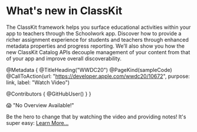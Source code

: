 # What's new in ClassKit

The ClassKit framework helps you surface educational activities within your app to teachers through the Schoolwork app. Discover how to provide a richer assignment experience for students and teachers through enhanced metadata properties and progress reporting. We’ll also show you how the new ClassKit Catalog APIs decouple management of your content from that of your app and improve overall discoverability.

@Metadata {
   @TitleHeading("WWDC20")
   @PageKind(sampleCode)
   @CallToAction(url: "https://developer.apple.com/wwdc20/10672", purpose: link, label: "Watch Video")

   @Contributors {
      @GitHubUser(<replace this with your GitHub handle>)
   }
}

😱 "No Overview Available!"

Be the hero to change that by watching the video and providing notes! It's super easy:
 [Learn More…](https://wwdcnotes.github.io/WWDCNotes/documentation/wwdcnotes/contributing)
